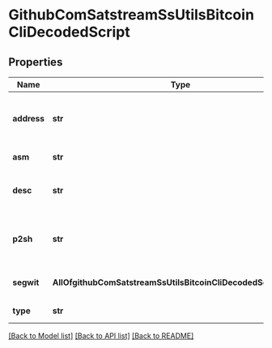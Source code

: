 # GithubComSatstreamSsUtilsBitcoinCliDecodedScript

## Properties
Name | Type | Description | Notes
------------ | ------------- | ------------- | -------------
**address** | **str** | The Bitcoin address (only if well-defined) | [optional] 
**asm** | **str** | Script public key | [optional] 
**desc** | **str** | Inferred descriptor for the script | [optional] 
**p2sh** | **str** | P2SH address wrapping this redeem script | [optional] 
**segwit** | **AllOfgithubComSatstreamSsUtilsBitcoinCliDecodedScriptSegwit** | Witness script details | [optional] 
**type** | **str** | The output type | [optional] 

[[Back to Model list]](../README.md#documentation-for-models) [[Back to API list]](../README.md#documentation-for-api-endpoints) [[Back to README]](../README.md)

